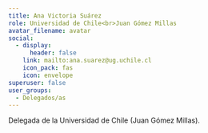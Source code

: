 ```yaml
---
title: Ana Victoria Suárez
role: Universidad de Chile<br>Juan Gómez Millas
avatar_filename: avatar
social:
  - display:
      header: false
    link: mailto:ana.suarez@ug.uchile.cl
    icon_pack: fas
    icon: envelope
superuser: false
user_groups:
  - Delegados/as
---
```

Delegada de la Universidad de Chile (Juan Gómez Millas).